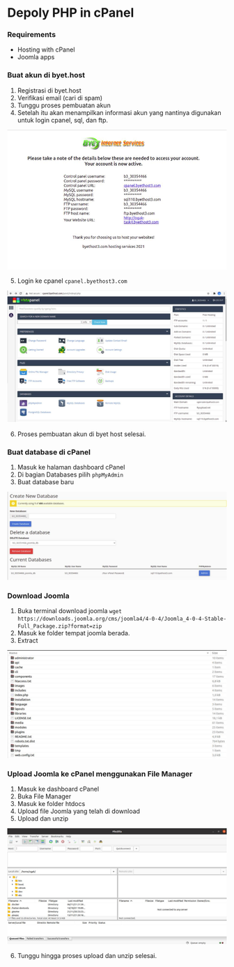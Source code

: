 # Depoly PHP in cPanel

### Requirements
- Hosting with cPanel
- Joomla apps

### Buat akun di byet.host
1. Registrasi di byet.host
2. Verifikasi email (cari di spam)
3. Tunggu proses pembuatan akun
4. Setelah itu akan menampilkan informasi akun yang nantinya digunakan untuk login cpanel, sql, dan ftp.

![Task4](screenshot/gambar1.jpg)

5. Login ke cpanel ``cpanel.byethost3.com``

![Task4](screenshot/gambar2.jpg)

6. Proses pembuatan akun di byet host selesai.

### Buat database di cPanel
1. Masuk ke halaman dashboard cPanel
2. Di bagian Databases pilih ``phpMyAdmin``
3. Buat database baru

![Task4](screenshot/gambar3.jpg)

### Download Joomla
1. Buka terminal download joomla ``wget https://downloads.joomla.org/cms/joomla4/4-0-4/Joomla_4-0-4-Stable-Full_Package.zip?format=zip``
2. Masuk ke folder tempat joomla berada.
3. Extract

![Task4](screenshot/gambar4.jpg)

### Upload Joomla ke cPanel menggunakan File Manager
1. Masuk ke dashboard cPanel
2. Buka File Manager
3. Masuk ke folder htdocs
4. Upload file Joomla yang telah di download
5. Upload dan unzip

![Task4](screenshot/gambar5.jpg)

6. Tunggu hingga proses upload dan unzip selesai.

